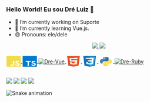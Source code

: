 ### Hello World! Eu sou Dré Luiz 👋


- 🔭 I’m currently working on Suporte 
- 🌱 I’m currently learning Vue.js.
- 😄 Pronouns: ele/dele

<div align="center">
  <a href="https://github.com/dreluizjs">
  <img height="180em" src="https://github-readme-stats.vercel.app/api?username=dreluizjs&show_icons=true&theme=nord&include_all_commits=true&count_private=true"/>
  <img height="180em" src="https://github-readme-stats.vercel.app/api/top-langs/?username=dreluizjs&layout=compact&langs_count=7&theme=nord"/>
</div>
  
<div style="display: inline_block"><br>
  <img align="center" alt="Dre-Js" height="30" width="40" src="https://raw.githubusercontent.com/devicons/devicon/master/icons/javascript/javascript-plain.svg">
  <img align="center" alt="Dre-Ts" height="30" width="40" src="https://raw.githubusercontent.com/devicons/devicon/master/icons/typescript/typescript-plain.svg">
  <img align="center" alt="Dre-Vue" height="30" width="40" src="https://cdn.jsdelivr.net/gh/devicons/devicon/icons/vuejs/vuejs-original.svg">  
  <img align="center" alt="Dre-HTML" height="30" width="40" src="https://raw.githubusercontent.com/devicons/devicon/master/icons/html5/html5-original.svg">
  <img align="center" alt="Dre-CSS" height="30" width="40" src="https://raw.githubusercontent.com/devicons/devicon/master/icons/css3/css3-original.svg">
  <img align="center" alt="Dre-Python" height="30" width="40" src="https://raw.githubusercontent.com/devicons/devicon/master/icons/python/python-original.svg">
  <img align="center" alt="Dre-Ruby" height="30" width="40" src="https://cdn.jsdelivr.net/gh/devicons/devicon/icons/ruby/ruby-original.svg"">
</div>
   
  ##
 
<div> 
  <a href="https://instagram.com/drelluiz" target="_blank"><img src="https://img.shields.io/badge/Instagram-E4405F?style=for-the-badge&logo=instagram&logoColor=white" target="_blank"></a>
 <a href="https://discord.gg/Dré#4867" target="_blank"><img src="https://img.shields.io/badge/Discord-7289DA?style=for-the-badge&logo=discord&logoColor=white" target="_blank"></a> 
  <a href = "mailto:andrejsluiz@gmail.com"><img src="https://img.shields.io/badge/Gmail-D14836?style=for-the-badge&logo=gmail&logoColor=white" target="_blank"></a>
  <a href="https://www.linkedin.com/in/andr%C3%A9-luiz-924752133/" target="_blank"><img src="https://img.shields.io/badge/LinkedIn-0077B5?style=for-the-badge&logo=linkedin&logoColor=white" target="_blank"></a> 
 
  ![Snake animation](https://github.com/dreluizjs/andreluizjs/blob/output/github-contribution-grid-snake.svg)
